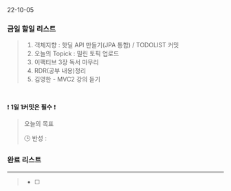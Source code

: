 22-10-05
### 금일 할일 리스트


>  1. 객체지향 : 핫딜 API 만들기(JPA 통합) / TODOLIST 커밋
>  2. 오늘의 Topick : 밀린 토픽 업로드
>  3. 이팩티브 3장 독서 마무리
>  4. RDR(공부 내용)정리
>  5. 김영한 -  MVC2 강의 듣기


<br/>

❗ **1일 1커밋은 필수** ❗

> 오늘의 목표
>
> 🕒 반성 : 
>

### 완료 리스트

---
> - [ ]